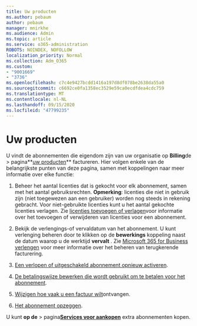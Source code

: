 ```yaml
---
title: Uw producten
ms.author: pebaum
author: pebaum
manager: mnirkhe
ms.audience: Admin
ms.topic: article
ms.service: o365-administration
ROBOTS: NOINDEX, NOFOLLOW
localization_priority: Normal
ms.collection: Adm_O365
ms.custom:
- "9001669"
- "3736"
ms.openlocfilehash: c7c4e9427bcdd1416a197d8df078be2638da55a0
ms.sourcegitcommit: c6692ce0fa1358ec3529e59ca0ecdfdea4cdc759
ms.translationtype: MT
ms.contentlocale: nl-NL
ms.lasthandoff: 09/15/2020
ms.locfileid: "47799235"
---
```

# <a name="your-products"></a>Uw producten

U vindt de abonnementen die eigendom zijn van uw organisatie op **Billing**de  >  pagina**[uw producten](https://go.microsoft.com/fwlink/p/?linkid=842054)** factureren. Hier volgen enkele van de belangrijkste punten van deze pagina, samen met koppelingen naar meer informatie over elke functie:

1. Beheer het aantal licenties dat is gekocht voor elk abonnement, samen met het aantal gebruiksrechten.  **Opmerking**: licenties die niet in gebruik zijn (niet toegewezen aan een gebruiker) worden nog steeds in rekening gebracht.  Voor niet-gebruikte licenties kunt u het aantal gekochte licenties verlagen. Zie [licenties toevoegen of verlagen](https://docs.microsoft.com/alchemyinsights/how-to-add-or-reduce-licenses)voor informatie over het toevoegen of verwijderen van licenties voor een abonnement.

2. Bekijk de verlengings-of vervaldatum van het abonnement.  U kunt verlenging beheren door te klikken op de **bewerkings** koppeling naast de datum waarop u de werktijd **vervalt** .  Zie [Microsoft 365 for Business verlengen](https://go.microsoft.com/fwlink/?linkid=2119216) voor meer informatie over het beheren van terugkerende facturering.

3. [Een verlopen of uitgeschakeld abonnement opnieuw activeren](https://go.microsoft.com/fwlink/?linkid=2117519).

4. [De betalingswijze bewerken die wordt gebruikt om te betalen voor het abonnement](https://go.microsoft.com/fwlink/?linkid=2117167).

5. [Wijzigen hoe vaak u een factuur wilt](https://go.microsoft.com/fwlink/?linkid=2119112)ontvangen.

6. [Het abonnement opzeggen](https://go.microsoft.com/fwlink/?linkid=2119113).

U kunt **op de**  >  pagina[**Services voor aankopen**](https://go.microsoft.com/fwlink/p/?linkid=868433) extra abonnementen kopen.
